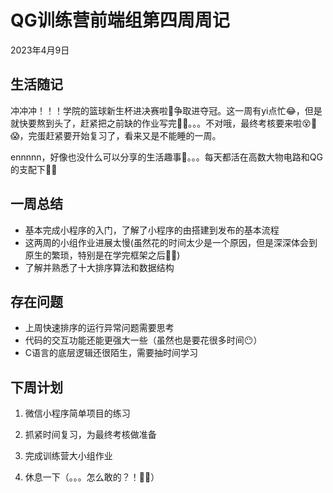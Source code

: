# QG训练营前端组第四周周记

2023年4月9日

## 生活随记

冲冲冲！！！学院的篮球新生杯进决赛啦🤩争取进夺冠。这一周有yi点忙😂，但是就快要熬到头了，赶紧把之前缺的作业写完🤭🥳。。。不对哦，最终考核要来啦😵👻😱，完蛋赶紧要开始复习了，看来又是不能睡的一周。

ennnnn，好像也没什么可以分享的生活趣事🤔。。。每天都活在高数大物电路和QG的支配下🤪😈

## 一周总结

* 基本完成小程序的入门，了解了小程序的由搭建到发布的基本流程
* 这两周的小组作业进展太慢(虽然花的时间太少是一个原因，但是深深体会到原生的繁琐，特别是在学完框架之后😵‍💫)
* 了解并熟悉了十大排序算法和数据结构

## 存在问题

* 上周快速排序的运行异常问题需要思考
* 代码的交互功能还能更强大一些（虽然也是要花很多时间😶）
* C语言的底层逻辑还很陌生，需要抽时间学习

## 下周计划

1. 微信小程序简单项目的练习

2. 抓紧时间复习，为最终考核做准备

3. 完成训练营大小组作业
4. 休息一下（。。。怎么敢的？！😶‍🌫️）